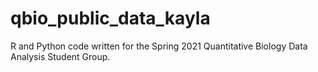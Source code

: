 # qbio_public_data_kayla

R and Python code written for the Spring 2021 Quantitative Biology Data Analysis Student Group. 
